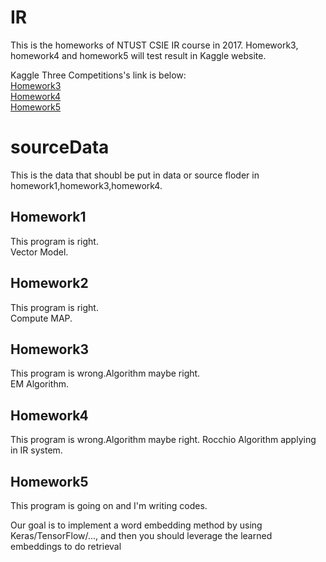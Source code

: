 # IR
This is the homeworks of NTUST CSIE IR course in  2017.
Homework3, homework4 and homework5 will test result in Kaggle website.

Kaggle Three Competitions's link is below:  
[Homework3](https://www.kaggle.com/c/NTUST-IR-HW3/leaderboard)  
[Homework4](https://www.kaggle.com/c/NTUST-IR-HW4/leaderboard)  
[Homework5](https://www.kaggle.com/c/NTUST-IR-HW5/leaderboard)
# sourceData
This is the data that shoubl be put in data or source floder in homework1,homework3,homework4.

## Homework1
This program is right.  
Vector Model.

## Homework2
This program is right.  
Compute MAP.

## Homework3
This program is wrong.Algorithm maybe right.  
EM Algorithm.

## Homework4
This program is wrong.Algorithm maybe right.
Rocchio Algorithm applying in IR system.

## Homework5
This program is going on and I'm writing codes.  

Our goal is to implement a word embedding method by using
Keras/TensorFlow/..., and then you should leverage the
learned embeddings to do retrieval
